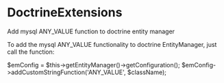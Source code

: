 DoctrineExtensions
=================

Add mysql ANY_VALUE function to doctrine entity manager

To add the mysql ANY_VALUE functionality to doctrine EntityManager,
just call the function:

$emConfig = $this->getEntityManager()->getConfiguration();
$emConfig->addCustomStringFunction('ANY_VALUE', $className);
